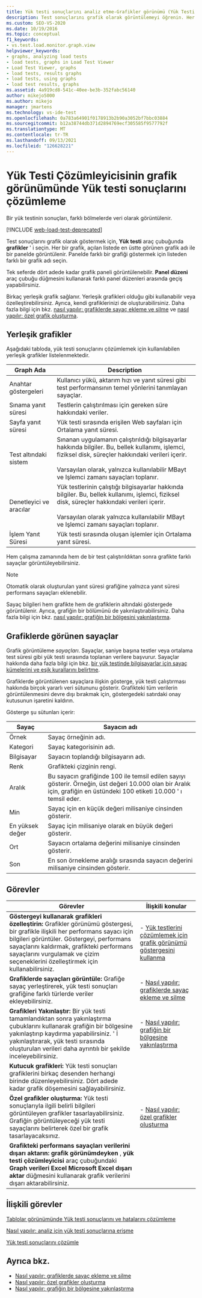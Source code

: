 ```yaml
---
title: Yük testi sonuçlarını analiz etme-Grafikler görünümü (Yük Testi Çözümleyicisi)
description: Test sonuçlarını grafik olarak görüntülemeyi öğrenin. Her bir grafik, açılan listede grafik adına sahip bir panelde görüntülenir.
ms.custom: SEO-VS-2020
ms.date: 10/19/2016
ms.topic: conceptual
f1_keywords:
- vs.test.load.monitor.graph.view
helpviewer_keywords:
- graphs, analyzing load tests
- load tests, graphs in Load Test Viewer
- Load Test Viewer, graphs
- load tests, results graphs
- load tests, using graphs
- load test results, graphs
ms.assetid: 4a919cd8-541c-40ee-be3b-352fabc56140
author: mikejo5000
ms.author: mikejo
manager: jmartens
ms.technology: vs-ide-test
ms.openlocfilehash: 0a783a64901f0178913b2b90a3052bf7bbc03884
ms.sourcegitcommit: b12a38744db371d2894769ecf305585f9577792f
ms.translationtype: MT
ms.contentlocale: tr-TR
ms.lasthandoff: 09/13/2021
ms.locfileid: "126628221"
---
```

# <a name="analyze-load-test-results-in-the-graphs-view-of-the-load-test-analyzer"></a>Yük Testi Çözümleyicisinin grafik görünümünde Yük testi sonuçlarını çözümleme

Bir yük testinin sonuçları, farklı bölmelerde veri olarak görüntülenir.

[!INCLUDE [web-load-test-deprecated](includes/web-load-test-deprecated.md)]

Test sonuçlarını grafik olarak göstermek için, **Yük testi** araç çubuğunda **grafikler** ' i seçin. Her bir grafik, açılan listede en üstte görünen grafik adı ile bir panelde görüntülenir. Panelde farklı bir grafiği göstermek için listeden farklı bir grafik adı seçin.

Tek seferde dört adede kadar grafik paneli görüntülenebilir. **Panel düzeni** araç çubuğu düğmesini kullanarak farklı panel düzenleri arasında geçiş yapabilirsiniz.

Birkaç yerleşik grafik sağlanır. Yerleşik grafikleri olduğu gibi kullanabilir veya özelleştirebilirsiniz. Ayrıca, kendi grafiklerinizi de oluşturabilirsiniz. Daha fazla bilgi için bkz. [nasıl yapılır: grafiklerde sayaç ekleme ve silme](../test/how-to-add-and-delete-counters-on-graphs-in-load-test-results.md) ve [nasıl yapılır: özel grafik oluşturma](../test/how-to-create-custom-graphs-in-load-test-results.md).

## <a name="built-in-graphs"></a>Yerleşik grafikler

Aşağıdaki tabloda, yük testi sonuçlarını çözümlemek için kullanılabilen yerleşik grafikler listelenmektedir.

|Graph Ada|Description|
|-|-|
|Anahtar göstergeleri|Kullanıcı yükü, aktarım hızı ve yanıt süresi gibi test performansının temel yönlerini tanımlayan sayaçlar.|
|Sınama yanıt süresi|Testlerin çalıştırılması için gereken süre hakkındaki veriler.|
|Sayfa yanıt süresi|Yük testi sırasında erişilen Web sayfaları için Ortalama yanıt süresi.|
|Test altındaki sistem|Sınanan uygulamanın çalıştırıldığı bilgisayarlar hakkında bilgiler. Bu, bellek kullanımı, işlemci, fiziksel disk, süreçler hakkındaki verileri içerir.<br /><br /> Varsayılan olarak, yalnızca kullanılabilir MBayt ve Işlemci zamanı sayaçları toplanır.|
|Denetleyici ve aracılar|Yük testlerinin çalıştığı bilgisayarlar hakkında bilgiler. Bu, bellek kullanımı, işlemci, fiziksel disk, süreçler hakkındaki verileri içerir.<br /><br /> Varsayılan olarak yalnızca kullanılabilir MBayt ve Işlemci zamanı sayaçları toplanır.|
|İşlem Yanıt Süresi|Yük testi sırasında oluşan işlemler için Ortalama yanıt süresi.|

Hem çalışma zamanında hem de bir test çalıştırıldıktan sonra grafikte farklı sayaçlar görüntüleyebilirsiniz.

> [!NOTE]
> Otomatik olarak oluşturulan yanıt süresi grafiğine yalnızca yanıt süresi performans sayaçları eklenebilir.

Sayaç bilgileri hem grafikte hem de grafiklerin altındaki göstergede görüntülenir. Ayrıca, grafiğin bir bölümünü de yakınlaştırabilirsiniz. Daha fazla bilgi için bkz. [nasıl yapılır: grafiğin bir bölgesini yakınlaştırma](../test/how-to-zoom-in-on-a-region-of-the-graph-in-load-test-results.md).

## <a name="counters-displayed-in-graphs"></a>Grafiklerde görünen sayaçlar

Grafik görüntüleme *sayaçları*. Sayaçlar, saniye başına testler veya ortalama test süresi gibi yük testi sırasında toplanan verilere başvurur. Sayaçlar hakkında daha fazla bilgi için bkz. [bir yük testinde bilgisayarlar için sayaç kümelerini ve eşik kurallarını belirtme](../test/specify-counter-sets-and-threshold-rules-for-load-testing.md).

Grafiklerde görüntülenen sayaçlara ilişkin gösterge, yük testi çalıştırması hakkında birçok yararlı veri sütununu gösterir. Grafikteki tüm verilerin görüntülenmesini devre dışı bırakmak için, göstergedeki satırdaki onay kutusunun işaretini kaldırın.

Gösterge şu sütunları içerir:

|Sayaç|Sayacın adı|
|-|-|
|Örnek|Sayaç örneğinin adı.|
|Kategori|Sayaç kategorisinin adı.|
|Bilgisayar|Sayacın toplandığı bilgisayarın adı.|
|Renk|Grafikteki çizginin rengi.|
|Aralık|Bu sayacın grafiğinde 100 ile temsil edilen sayıyı gösterir. Örneğin, üst değeri 10.000 olan bir Aralık için, grafiğin en üstündeki 100 etiketi 10.000 ' ı temsil eder.|
|Min|Sayaç için en küçük değeri milisaniye cinsinden gösterir.|
|En yüksek değer|Sayaç için milisaniye olarak en büyük değeri gösterir.|
|Ort|Sayacın ortalama değerini milisaniye cinsinden gösterir.|
|Son|En son örnekleme aralığı sırasında sayacın değerini milisaniye cinsinden gösterir.|

## <a name="tasks"></a>Görevler

|Görevler|İlişkili konular|
|-|-|
|**Göstergeyi kullanarak grafikleri özelleştirin:** Grafikler görünümü göstergesi, bir grafikle ilişkili her performans sayacı için bilgileri görüntüler. Göstergeyi, performans sayaçlarını kaldırmak, grafikteki performans sayaçlarını vurgulamak ve çizim seçeneklerini özelleştirmek için kullanabilirsiniz.|-   [Yük testlerini çözümlemek için grafik görünümü göstergesini kullanma](../test/use-the-graphs-view-legend-to-analyze-load-tests.md)|
|**Grafiklerde sayaçları görüntüle:** Grafiğe sayaç yerleştirerek, yük testi sonuçları grafiğine farklı türlerde veriler ekleyebilirsiniz.|-   [Nasıl yapılır: grafiklerde sayaç ekleme ve silme](../test/how-to-add-and-delete-counters-on-graphs-in-load-test-results.md)|
|**Grafikleri Yakınlaştır:** Bir yük testi tamamlandıktan sonra yakınlaştırma çubuklarını kullanarak grafiğin bir bölgesine yakınlaştırıp kaydırma yapabilirsiniz. ' İ yakınlaştırarak, yük testi sırasında oluşturulan verileri daha ayrıntılı bir şekilde inceleyebilirsiniz.|-   [Nasıl yapılır: grafiğin bir bölgesine yakınlaştırma](../test/how-to-zoom-in-on-a-region-of-the-graph-in-load-test-results.md)|
|**Kutucuk grafikleri:** Yük testi sonuçları grafiklerini birkaç desenden herhangi birinde düzenleyebilirsiniz. Dört adede kadar grafik döşemesini sağlayabilirsiniz.||
|**Özel grafikler oluşturma:** Yük testi sonuçlarıyla ilgili belirli bilgileri görüntüleyen grafikler tasarlayabilirsiniz. Grafiğin görüntüleyeceği yük testi sayaçlarını belirterek özel bir grafik tasarlayacaksınız.|-   [Nasıl yapılır: özel grafikler oluşturma](../test/how-to-create-custom-graphs-in-load-test-results.md)|
|**Grafikteki performans sayaçları verilerini dışarı aktarın:** **grafik görünümdeyken** , **yük testi çözümleyicisi** araç çubuğundaki **Graph verileri Excel Microsoft Excel dışarı aktar** düğmesini kullanarak grafik verilerini dışarı aktarabilirsiniz.||

## <a name="related-tasks"></a>İlişkili görevler

[Tablolar görünümünde Yük testi sonuçlarını ve hatalarını çözümleme](../test/analyze-load-test-results-and-errors-in-the-tables-view.md)

[Nasıl yapılır: analiz için yük testi sonuçlarına erişme](../test/how-to-access-load-test-results-for-analysis.md)

[Yük testi sonuçlarını çözümle](../test/analyze-load-test-results-using-the-load-test-analyzer.md)

## <a name="see-also"></a>Ayrıca bkz.

- [Nasıl yapılır: grafiklerde sayaç ekleme ve silme](../test/how-to-add-and-delete-counters-on-graphs-in-load-test-results.md)
- [Nasıl yapılır: özel grafikler oluşturma](../test/how-to-create-custom-graphs-in-load-test-results.md)
- [Nasıl yapılır: grafiğin bir bölgesine yakınlaştırma](../test/how-to-zoom-in-on-a-region-of-the-graph-in-load-test-results.md)
